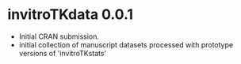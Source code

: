 # invitroTKdata 0.0.1

* Initial CRAN submission.
* initial collection of manuscript datasets processed with prototype versions of 'invitroTKstats'
